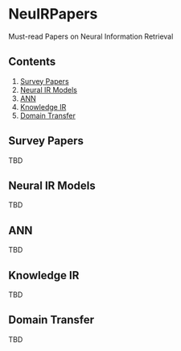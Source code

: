 # NeuIRPapers
Must-read Papers on Neural Information Retrieval

## Contents
1. <a href="#Survey Papers">Survey Papers</a>
2. <a href="#Neural IR Models">Neural IR Models</a>
3. <a href="#ANN">ANN</a>
4. <a href="#Knowledge IR">Knowledge IR</a>
5. <a href="#Domain Transfer">Domain Transfer</a>

## Survey Papers
TBD

## Neural IR Models
TBD

## ANN
TBD

## Knowledge IR
TBD

## Domain Transfer
TBD
